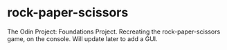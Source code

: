 # rock-paper-scissors
The Odin Project: Foundations Project. Recreating the rock-paper-scissors game, on the console. Will update later to add a GUI.  
